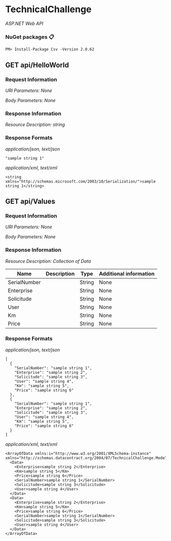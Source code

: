 # TechnicalChallenge

_ASP.NET Web API_

### NuGet packages 📋

```
PM> Install-Package Csv -Version 2.0.62
```

## GET api/HelloWorld

### Request Information

_URI Parameters: None_

_Body Parameters: None_

### Response Information

_Resource Description: string_

### Response Formats

_application/json, text/json_

```
"sample string 1"
```

_application/xml, text/xml_

```
<string xmlns="http://schemas.microsoft.com/2003/10/Serialization/">sample string 1</string>
```
## GET api/Values

### Request Information

_URI Parameters: None_

_Body Parameters: None_

### Response Information

_Resource Description: Collection of Data_

| Name | Description | Type | Additional information |
| ------------- | ------------- | ------------- | ------------- |
| SerialNumber  |   |  String |  None |
| Enterprise  |   |  String |  None |
| Solicitude  |   |  String |  None |
| User  |   |  String |  None |
| Km  |   |  String |  None |
| Price  |   |  String |  None |

### Response Formats

_application/json, text/json_

```
[
  {
    "SerialNumber": "sample string 1",
    "Enterprise": "sample string 2",
    "Solicitude": "sample string 3",
    "User": "sample string 4",
    "Km": "sample string 5",
    "Price": "sample string 6"
  },
  {
    "SerialNumber": "sample string 1",
    "Enterprise": "sample string 2",
    "Solicitude": "sample string 3",
    "User": "sample string 4",
    "Km": "sample string 5",
    "Price": "sample string 6"
  }
]
```

_application/xml, text/xml_

```
<ArrayOfData xmlns:i="http://www.w3.org/2001/XMLSchema-instance" xmlns="http://schemas.datacontract.org/2004/07/TechnicalChallenge.Models">
  <Data>
    <Enterprise>sample string 2</Enterprise>
    <Km>sample string 5</Km>
    <Price>sample string 6</Price>
    <SerialNumber>sample string 1</SerialNumber>
    <Solicitude>sample string 3</Solicitude>
    <User>sample string 4</User>
  </Data>
  <Data>
    <Enterprise>sample string 2</Enterprise>
    <Km>sample string 5</Km>
    <Price>sample string 6</Price>
    <SerialNumber>sample string 1</SerialNumber>
    <Solicitude>sample string 3</Solicitude>
    <User>sample string 4</User>
  </Data>
</ArrayOfData>
```
